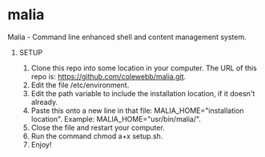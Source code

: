 # malia
Malia - Command line enhanced shell and content management system.

 1. SETUP
 
    1. Clone this repo into some location in your computer. The URL of this repo is: https://github.com/colewebb/malia.git.
    2. Edit the file /etc/environment.
    3. Edit the path variable to include the installation location, if it doesn't already.
    4. Paste this onto a new line in that file: MALIA_HOME="installation location". Example: MALIA_HOME="usr/bin/malia/".
    5. Close the file and restart your computer.
    6. Run the command chmod a+x setup.sh.
    7. Enjoy!
